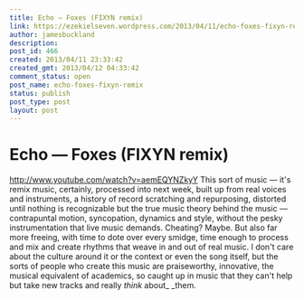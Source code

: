 ```yaml
---
title: Echo — Foxes (FIXYN remix)
link: https://ezekielseven.wordpress.com/2013/04/11/echo-foxes-fixyn-remix/
author: jamesbuckland
description: 
post_id: 466
created: 2013/04/11 23:33:42
created_gmt: 2013/04/12 04:33:42
comment_status: open
post_name: echo-foxes-fixyn-remix
status: publish
post_type: post
layout: post
---
```


# Echo — Foxes (FIXYN remix)

http://www.youtube.com/watch?v=aemEQYNZkyY This sort of music — it's remix music, certainly, processed into next week, built up from real voices and instruments, a history of record scratching and repurposing, distorted until nothing is recognizable but the true music theory behind the music — contrapuntal motion, syncopation, dynamics and style, without the pesky instrumentation that live music demands. Cheating? Maybe. But also far more freeing, with time to dote over every smidge, time enough to process and mix and create rhythms that weave in and out of real music. I don't care about the culture around it or the context or even the song itself, but the sorts of people who create this music are praiseworthy, innovative, the musical equivalent of academics, so caught up in music that they can't help but take new tracks and really _think_ about_ _them.